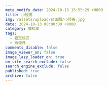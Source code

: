 ```yaml
---
meta_modify_date: 2024-10-13 15:55:29 +0800
title: 小怪兽
img: /assets/upload/封面图/小怪兽.jpg
date: 2024-10-13 00:00:00 +0000
category: 猫档案
tags:
  - 嘉定校区
  - 待领养
comments_disable: false
image_viewer_on: false
image_lazy_loader_on: true
on_site_search_exclude: false
search_engine_exclude: false
published: true
archive: false
---
```

